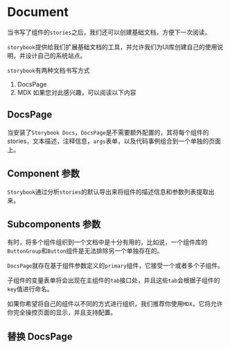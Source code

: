 # Document

当书写了组件的`stories`之后，我们还可以创建基础文档，方便下一次阅读。

`storybook`提供给我们扩展基础文档的工具，并允许我们为UI库创建自己的使用说明，并设计自己的系统站点。

`storybook`有两种文档书写方式
1. DocsPage
2. MDX
如果您对此感兴趣，可以阅读以下内容

## DocsPage

当安装了`Storybook Docs`，`DocsPage`是不需要额外配置的，其将每个组件的stories，文本描述，注释信息，`args`表单，以及代码事例组合到一个单独的页面上。

## Component 参数

`Storybook`通过分析`stories`的默认导出来将组件的描述信息和参数列表提取出来。

## Subcomponents 参数

有时，将多个组件组织到一个文档中是十分有用的，比如说，一个组件库的`ButtonGroup`和`Button`组件是无法排除另一个单独存在的。

`DocsPage`就存在基于组件参数定义的`primary`组件，它接受一个或者多个子组件。

子组件的变量表单将会出现在主组件的`tab`接口处，并且这些`tab`会根据子组件的`key`值进行命名。

如果你希望将自己的组件以不同的方式进行组织，我们推荐你使用`MDX`，它将允许你完全操控页面的显示，并且支持配置。

## 替换 DocsPage
